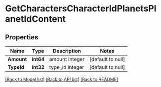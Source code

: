 # GetCharactersCharacterIdPlanetsPlanetIdContent

## Properties
Name | Type | Description | Notes
------------ | ------------- | ------------- | -------------
**Amount** | **int64** | amount integer | [default to null]
**TypeId** | **int32** | type_id integer | [default to null]

[[Back to Model list]](../README.md#documentation-for-models) [[Back to API list]](../README.md#documentation-for-api-endpoints) [[Back to README]](../README.md)


